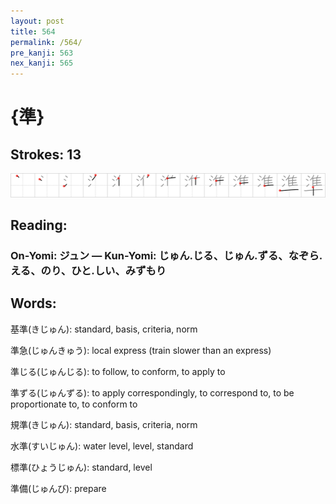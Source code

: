 ```yaml
---
layout: post
title: 564
permalink: /564/
pre_kanji: 563
nex_kanji: 565
---
```


# {準}

## Strokes: 13

<div class="stroke"><img src="../images/E6BA96.png" /></div>

## Reading:

### On-Yomi: ジュン &mdash; Kun-Yomi: じゅん.じる、じゅん.ずる、なぞら.える、のり、ひと.しい、みずもり

## Words:

基準(きじゅん): standard, basis, criteria, norm

準急(じゅんきゅう): local express (train slower than an express)

準じる(じゅんじる): to follow, to conform, to apply to

準ずる(じゅんずる): to apply correspondingly, to correspond to, to be proportionate to, to conform to

規準(きじゅん): standard, basis, criteria, norm

水準(すいじゅん): water level, level, standard

標準(ひょうじゅん): standard, level

準備(じゅんび): prepare
